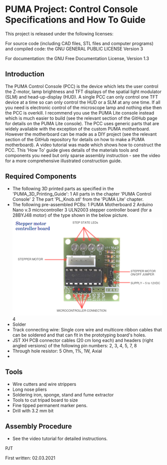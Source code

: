 PUMA Project: Control Console Specifications and How To Guide
=============================================================

This project is released under the following licenses:

For source code (including CAD files, STL files and computer programs) and compiled code: the GNU GENERAL PUBLIC LICENSE Version 3

For documentation: the GNU Free Documentation License, Version 1.3

Introduction
------------
The PUMA Control Console (PCC) is the device which lets the user control the Z-motor, lamp brightness and TFT displays of the spatial light modulator (SLM) and head-up-display (HUD).
A single PCC can only control one TFT device at a time so can only control the HUD or a SLM at any one time.
If all you need is electronic control of the microscope lamp and nothing else then the PCC is overkill. I recommend you use the PUMA Lite console instead which is much easier to build (see the relevant section of the GitHub page for details on the PUMA Lite console).
The PCC uses generic parts that are widely available with the exception of the custom PUMA motherboard. However the motherboard can be made as a DIY project (see the relevant section of the GitHub repository for details on how to make a PUMA motherboard).
A video tutorial was made which shows how to construct the PCC. This 'How To' guide gives details of the materials tools and components you need but only sparse assembly instruction - see the video for a more comprehensive illustrated construction guide.

Required Components
-------------------
* The following 3D printed parts as specified in the 'PUMA_3D_Printing_Guide':
    1 All parts in the chapter 'PUMA Control Console'
    2 The part 'PL_Knob.stl' from the 'PUMA Lite' chapter.
* The following pre-assembled PCBs:
    1 PUMA Motherboard
    2 Arduino Nano v.3 microcontroller
    3 ULN2003 stepper controller board (for a 28BYJ48  motor) of the type shown in the below picture.
	![PUMA Stepper controller](Images/PCC_Stepper_controller.png)
    4  
* Solder
* Track connecting wire: Single core wire and multicore ribbon cables that can be soldered and that can fit in the prototyping board's holes.
* JST XH PCB connector cables (20 cm long each) and headers (right angled versions) of the following pin numbers: 2, 3, 4, 5, 7, 8
* Through hole resistor: 5 Ohm, 1%, 1W, Axial
* 

Tools
-----
* Wire cutters and wire strippers
* Long nose pliers
* Soldering iron, sponge, stand and fume extractor
* Tools to cut tripad board to size
* Fine tipped permanent marker pens.
* Drill with 3.2 mm bit



Assembly Procedure
------------------
* See the video tutorial for detailed instructions.


 

PJT

First written: 02.03.2021 
